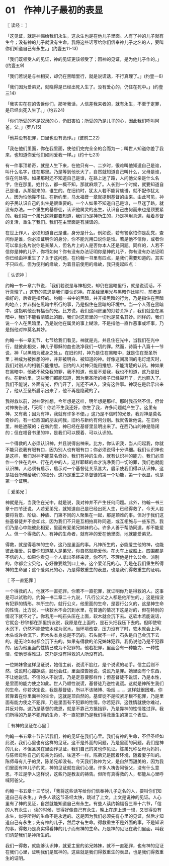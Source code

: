 # 01　作神儿子最初的表显



〖 读经： 〗

「这见证，就是神赐给我们永生，这永生也是在他儿子里面。人有了神的儿子就有生今；没有神的儿子就没有生命。我将这些话写给你们信奉神儿子之名的人，要叫你们知道自己有永生。」(约壹五11-13)

「我们既领受人的见证，神的见证更该领受了；因神的见证，是为他儿子作的。」(约壹五9)

「我们若说是与神相交，却仍在黑暗里行，就是说谎话，不行真理了。」(约壹一6)

「我们因为爱弟兄，就晓得是已经出死入生了。没有爱心的，仍住在死中。」(约壹三14)

「我实实在在的告诉你们，那听我话，人信差我来者的，就有永生，不至于定罪，是已经出死入生了。」(约五24)

「你们所受的不是奴隶的心，仍旧害怕；所受的乃是儿子的心，因此我们呼叫阿爸，父。」(罗八15)

「他并没有犯罪，口里也没有诡诈。」(彼前二22)

「我在他们里面，你在我里面，使他们完完全全的合而为一；叫世人知道你差了我来，也知道你爱他们如同爱我一样。」(约十七23)

有一件事顶希奇，就是人生下来，在他只有一、二岁时，很难叫他知道自己是谁，叫什么名字，住在那里。乃是等到他长大了，自然就知道自己叫什么，父母是谁，住在何处等。如果那时还不知道自己是谁，在路上迷了路，人问他父亲是什么名字，住在那里，姓什么，都一概不知，那就麻烦了。人长到一个时候，就要知道自己是谁，从那里来的，谁生的。在旧约时，犹太人若不能背族谱，就不配作犹太人，因为怕他靠不住。在新约里，马太福音一章就提到基督的由来。由此可见，神的子民认识自己的出生是很重要的。一个人如果不知道自己是谁，一旦迷了路，就没有办法。一个重生的基督徒，认识他属灵的出生，认识自己由何而来也是顶要紧的。我们每一个弟兄姊妹都要知道，我们乃是神所生的，乃是神用真道，藉着基督的复活，重生了我们。我们在主里面是有族谱的。

在世上作人，必须知道自己是谁，身分是什么。例如说，若有警察怕你是乱党，查问你是谁，你必须证明你的身分，你不能光用口说你是谁。若是他不信你，或者你可以拿出名片说你是某某人，但名片上的人是否你本人还是问题。同样的，人若不信你是神的儿子，你将如何？你有没有办法证明你是神的儿子，你有没有办法证明你已经由神重生了？关于这问题，在约翰一书里有四点，是我们需要知道的。其实不只四点，但为便利的缘故，为着目前使用的缘故，我只提起四点：



〖 认识神 〗

约翰一书一章六节说，「我们若说是与神相交，却仍在黑暗里行，就是说谎话，不行真理了。」这节的意思是我们要认识神。在圣经里用光与黑暗作比喻时，前者是指好的，后者是指坏的。约翰一书中的黑暗，并非指黑暗的行为，乃是指住在黑暗的地点；并非指在黑暗中所行的事，乃是指住在黑暗的环境中。当一个人落在黑暗中，这指明他没有福音的光。比方说，我们这间房里的灯若关掉了，我们就坐在黑暗中，我们不能看清彼此的脸，我们对这房里的一切也是莫名其妙。同样的，我们说一个人在黑暗里，乃是说他在属灵的事上糊涂，不是指他一直作恶事或坏事，乃是指他对神莫名其妙。

约翰一书一章五节、七节给我们看见，神就是光，并且住在光中，当我们在光中行，就彼此相交，神儿子耶稣的血也洗净我们一切的罪。然而，诗篇十八篇十一节说，神「以黑暗为藏身之处」。在旧约时，神乃是住在黑暗中，就是住在至圣所里；神成为被推想的神，并非被明白、被知道的神。好像这间房间的电灯熄灭时，我们对别人的相貌只能推想。旧约的人对神只能用推想，不能清楚的认识。神如果在黑暗中，他赦不赦免我的罪，我不知道，他爱不爱我，我也不知道，这乃是旧约。在新约里，这些我们都能知道，因为至圣所的幔子已经裂开了，光也照入了。我们不能说，外面有光，但门开了，光还不进入，没有这件事。神现在是启示出来了，他从至圣所启示出来了，他不再是隐藏的了。

我得救以前，对神常推想，今年想是这样，明年想是那样。那时我虽然不信，但曾对神祷告说，「天阿！你若不生我还好，你生了我，许多问题就产生了。这里有神，又有我；因为有神，我就有许多不便。」这乃是不信时的光景，我对神是莫名奇妙的。有一位西国的朋友问我，旧约与新约有何分别。我就告诉他说，在旧约里，神是遮蔽的；在新约里，神已经在基督里显明出来了。在西乃山的神是隐闭的；但在福音书里的神，是我们可以摸着、可以认识的。

一个得救的人必须认识神，并且说得出神来。比方，你认识我，当人问起我，你就不能只说我有眼有口，因为别人也有眼有口；你必须说得十分详细。我们认识神也是这样，我们对神不能莫名奇妙。我们有神的生命，就有认识神的能力。我们必须作一个住在光中、行在光中的人，这样耶稣的血才洗净我们一切的罪，我们也就能认识神。人必须有启示，启示对一个基督徒关系甚大，启示使我们得以认识神。这是福音所带给我们的福分，这乃是重生之基督徒的第一个功能，第一个表显，也是第一个证明。



〖 爱弟兄 〗

神就是光，当我住在光中，就是说，我对神并不产生任何问题。此外，约翰一书三章十四节还说，人若爱弟兄，就知道自己是已经出死人生，已经得救了。今天人若要将背景、阶级、种族、门第不同的人聚集在一起，那是顶难的事。但对于我们这些基督徒并不会如此，因为我们不只是互相拍肩称同道，或互相施与一些东西，我们乃是心中能彼此相爱，里面有爱弟兄姊妹的心。许多人善于帮助同道，却不能爱人。但一个得救的人，有神的生命者，就有神的爱在他里面，地就能爱弟兄。

得救，就是得着神的生命，这乃是里面的事。凡神所生的，必能爱生他的神，也能彼此相爱。只要你知道某人是弟兄，你自然就能爱他。在火车上或船上，四围都是不信的人，如果你看见一个人拿出圣经来读，你不问、不理他是什么公会、派别的，你都会宝贝他，心好像要跳到口上来。这个爱弟兄的心，乃是在我们重生所得神的生命里；这个爱弟兄的心，乃是得救重生的表显，也是我们得救重生的证明。



〖 不一直犯罪 〗

一个得救的人，他就不一直犯罪。你若不一直犯罪，就证明你乃是得救的人。这事是可以试验的。约翰一书二章二十九说，「凡行公义之人都是他所生的，」这是指没有犯罪的情形。神所生的，就行公义，他里面的生命，是要行公义的，这是神生命的性情。比方说，一块软木不会沉到水里，在普通的情况下这是对的，但在特别的情况下就不对了。你若用一吨石头压在上面，软木就会沉下去。这软木若能说话，它就会-秒钟都在那里抗议说，我原是在上面的，是石头把我压下去的。但即使软木沉下，仍然不能使软木成为沉木。当环境改变，压力没有了时，软木就会上浮。木头或许会沉下，但木头本身总是不沉的。石头就不一样，石头是自己会沉下去的，是无论如何都会沉下去的。如果有得救的弟兄姊妹犯罪，我仍说他乃是不犯罪的，因为他里面的性情已成为不犯罪的。他若犯罪，里面会有一种能力、一种性情，使他觉得难过。这乃是没有得救的人所没有的。

一位姊妹曾这样见证说，她信主前，说谎不脸红，是个说谎的老手。信主后则不然，说谎时心蹦蹦跳，脸也会红，里面控告她说，说谎乃是罪。她里面有个东西，不让她说谎。不信的人不说谎，乃是定意要那样作；但基督徒不说谎，乃是本性，是里面的能力使之如此。世人乃顺性说谎，基督徒乃逆性说谎。这就是神所生我们的生命。你若决定说，我是基督徒，所以不该赌博、吸烟……，这样就很困难。你若靠着在你里面神的生命，这就是顶自然的。基督徒不是咬紧牙根不犯罪，乃是里面有能力使之不犯罪，乃是里面有不犯罪的性情。你若犯罪，这性情就使你难过，并反对你。这乃是基督的救恩，就是不靠己方抵挡罪，乃是靠神的性情胜过罪。我们所得的乃是不犯罪的生命，不一直犯罪乃是我们得救重生的第三个表显。



〖 有神的见证在心里 〗

约翰一书五章十节告诉我们，神的见证在我们心里。我们有神的生命，不但圣经如此说，我们心里也有这样的见证。这不是外面的问题，乃是里面的问题。我们是神的儿女，不但圣灵在里面作见证，我们自己的灵也作见证。陈弟兄称岳母为妈妈，与陈师母称自己的母亲为妈妈，味道不一样。陈弟兄是因着环境，随着妻子叫的。陈师母有儿子的灵，陈弟兄却没有。今天我们称神为父，是自然而甜美的，因为我们里面有神儿子的灵，神的见证就在我们心里。许多人祷告阿爸父，没有什么意思，不过是学人这样说，这些乃是教友的祷告。但所有真得救的人，都能从心里呼喊阿爸父。

约翰一书五章十三节说，「我将这些话写给你们信奉神儿子之名的人，要叫你们知道自己有永生。」许多人读这节圣经太快，跳过了上文，上文是说神的见证。人心里有了神的见证，自然就能知道自己有永生。有些人读约翰福音三章十六节，「信的人有永生，」读的时候，觉得好像自己有永生，晚上在床上想一想，又觉得没有永生，似乎所得的生命不是永远的。这是因为我们必须先有心里的见证，然后才知道自己有永生；先有神的儿子，然后才有生命。得救重生不是外面的事，不是知识的事，得救乃是真实得看神的儿子而有神的生命。乃是神的见证在我们里面，叫我们清楚我们是神所生的。

我们一得救，就能够认识神，就爱主里的弟兄姊妹，就不一直犯罪，也有神的见证在我们心里，证明我们是属神的。这些就是我们得救重生的表显，也是我们得救重生的证明。

